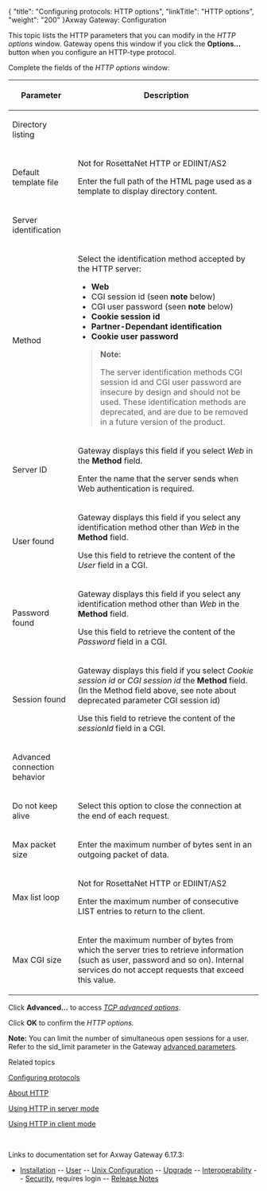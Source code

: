 {
    "title": "Configuring protocols: HTTP options",
    "linkTitle": "HTTP options",
    "weight": "200"
}<span class="mc-variable axway_variables.Component_Long_Name variable">Axway Gateway</span>: Configuration

This topic lists the HTTP parameters that you can modify in the <span style="font-style: italic;">HTTP options</span> window. Gateway opens this window if you click the <span style="font-weight: bold;">Options...</span> button when you configure an HTTP-type protocol.

Complete the fields of the <span style="font-style: italic;">HTTP options</span> window:

<table>
         
         
         
   
   <thead>
      <tr>
<th class="HeadE-Column1-Header1"><p>Parameter</p>         </th>
<th class="HeadD-Column1-Header1"><p>Description</p>         </th>
      </tr>
   </thead>
   <tbody>
      <tr>
         <td><p>Directory listing</p>         </td>
      </tr>
      <tr>
         <td><p>Default template file</p>         </td>
         <td><p>Not for RosettaNet HTTP or EDIINT/AS2</p>
<p>Enter the full path of the HTML page used as a template to display directory content.</p>         </td>
      </tr>
      <tr>
         <td><p>Server identification</p>         </td>
      </tr>
      <tr>
         <td><p><span id="Method"></span>Method</p>         </td>
         <td><p>Select the identification method accepted by the HTTP server:</p>
<ul>
<li><span style="font-weight: bold;">Web</span></li>
<li><span style="font-weight: normal;">CGI session id (seen <strong>note</strong> below)</span></li>
<li><span style="font-weight: normal;">CGI user password (seen <strong>note</strong> below)</span></li>
<li><span style="font-weight: bold;">Cookie session id</span></li>
<li><span style="font-weight: bold;">Partner-Dependant identification</span></li>
<li><span style="font-weight: bold;">Cookie user password</span></li>
</ul>
<blockquote>
<p><strong>Note:</strong></p>
<p>The server identification methods CGI session id and CGI user password are insecure by design and should not be used. These identification methods are deprecated, and are due to be removed in a future version of the product.</p>
</blockquote>         </td>
      </tr>
      <tr>
         <td><p>Server ID</p>         </td>
         <td><p>Gateway displays this field if you select <span style="font-style: italic;">Web</span> in the <span style="font-weight: bold;">Method</span> field.</p>
<p>Enter the name that the server sends when Web authentication is required.</p>         </td>
      </tr>
      <tr>
         <td><p>User found</p>         </td>
         <td><p>Gateway displays this field if you select any identification method other than <span style="font-style: italic;">Web</span> in the <span style="font-weight: bold;">Method</span> field.</p>
<p>Use this field to retrieve the content of the <span style="font-style: italic;">User</span> field in a CGI.</p>         </td>
      </tr>
      <tr>
         <td><p>Password found</p>         </td>
         <td><p>Gateway displays this field if you select any identification method other than <span style="font-style: italic;">Web</span> in the <span style="font-weight: bold;">Method</span> field.</p>
<p>Use this field to retrieve the content of the <span style="font-style: italic;">Password</span> field in a CGI.</p>         </td>
      </tr>
      <tr>
         <td><p>Session found</p>         </td>
         <td><p>Gateway displays this field if you select <span style="font-style: italic;"><span style="font-style: italic;">Cookie session id</span> </span>or<span style="font-style: italic;"> CGI session id</span> the <span style="font-weight: bold;">Method</span> field. (In the Method field above, see note about deprecated parameter CGI session id)</p>
<p>Use this field to retrieve the content of the <span style="font-style: italic;">sessionId</span> field in a CGI.</p>         </td>
      </tr>
      <tr>
         <td><p>Advanced connection behavior</p>         </td>
      </tr>
      <tr>
         <td><p>Do not keep alive</p>         </td>
         <td><p>Select this option to close the connection at the end of each request.</p>         </td>
      </tr>
      <tr>
         <td><p>Max packet size</p>         </td>
         <td><p>Enter the maximum number of bytes sent in an outgoing packet of data.</p>         </td>
      </tr>
      <tr>
         <td><p>Max list loop</p>         </td>
         <td><p>Not for RosettaNet HTTP or EDIINT/AS2</p>
<p>Enter the maximum number of consecutive LIST entries to return to the client.</p>         </td>
      </tr>
      <tr>
         <td><p>Max CGI size</p>         </td>
         <td><p>Enter the maximum number of bytes from which the server tries to retrieve information (such as user, password and so on). Internal services do not accept requests that exceed this value.</p>         </td>
      </tr>
   </tbody>
</table>

Click <span style="font-weight: bold;">Advanced...</span> to access <span style="font-style: italic;">[TCP advanced options](../config_tcp_adv_options)</span>.

Click <span style="font-weight: bold;">OK</span> to confirm the <span style="font-style: italic;">HTTP options.</span>

**Note:** You can limit the number of simultaneous open sessions for a user. Refer to the <span class="code">sid\_limit</span> parameter in the Gateway [advanced parameters](../../config_gateway_paras#Advanced_parameters).

Related topics

[Configuring protocols](../config_protocols)

[About HTTP](../../../protocols_about/http_about)

[Using HTTP in server mode](../../../protocols_about/http_about/http_using_in_server_mode)

[Using HTTP in client mode](../../../protocols_about/http_about/http_using_in_client_mode)

 

Links to documentation set for Axway Gateway <span class="mc-variable axway_variables.Release_Number variable">6.17.3</span>:

-   [Installation](/bundle/Gateway_6173_InstallationGuide_allOS_en_HTML5/page/Content/start_page.htm) -- [User](/bundle/Gateway_6173_UsersGuide_allOS_en_HTML5/page/Content/start_page.htm) -- [Unix Configuration](/bundle/Gateway_6173_ConfigurationGuide_UNIX_en_HTML5/page/Content/start_page.htm) -- [Upgrade](/bundle/Gateway_6173_UpgradeGuide_allOS_en_HTML5/page/Content/start_page.htm) -- [Interoperability](/bundle/Gateway_6173_InteroperabilityGuide_allOS_en_HTML5/page/Content/start_page.htm) -- [Security](/bundle/Gateway_6173_SecurityGuide_allOS_en_HTML5/page/Content/start_page.htm), requires login -- [Release Notes](/bundle/Gateway_6173_ReleaseNotes_allOS_en_HTML5/page/Content/Gateway_ReleaseNotes_allOS_en.htm)
